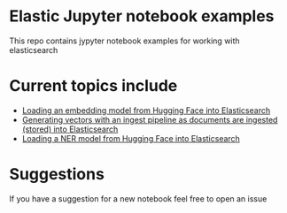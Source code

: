 # Elastic Jupyter notebook examples
This repo contains jypyter notebook examples for working with elasticsearch

# Current topics include
- [Loading an embedding model from Hugging Face into Elasticsearch](https://github.com/jeffvestal/elastic_jupyter_notebooks/blob/main/load_sentence_transformer_from_hf_to_elastic.ipynb)
- [Generating vectors with an ingest pipeline as documents are ingested (stored) into Elasticsearch](https://github.com/jeffvestal/elastic_jupyter_notebooks/blob/main/generate_vectors_for_knn_in_elastic.ipynb)
- [Loading a NER model from Hugging Face into Elasticsearch](https://github.com/jeffvestal/elastic_jupyter_notebooks/blob/main/load_ner_model_from_hf_to_elastic.ipynb)

# Suggestions
If you have a suggestion for a new notebook feel free to open an issue
